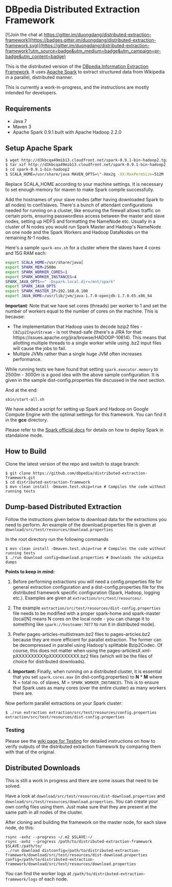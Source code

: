 DBpedia Distributed Extraction Framework 
==================================

[![Join the chat at https://gitter.im/duongdang/distributed-extraction-framework](https://badges.gitter.im/duongdang/distributed-extraction-framework.svg)](https://gitter.im/duongdang/distributed-extraction-framework?utm_source=badge&utm_medium=badge&utm_campaign=pr-badge&utm_content=badge)

This is the distributed version of the [DBpedia Information Extraction Framework](https://github.com/dbpedia/extraction-framework/). It uses [Apache Spark](http://spark.apache.org) to extract structured data from Wikipedia in a parallel, distributed manner.

This is currently a work-in-progress, and the instructions are mostly intended for developers.

## Requirements
* Java 7
* Maven 3
* Apache Spark 0.9.1 built with Apache Hadoop 2.2.0

## Setup Apache Spark

```bash
$ wget http://d3kbcqa49mib13.cloudfront.net/spark-0.9.1-bin-hadoop2.tgz
$ tar xzf http://d3kbcqa49mib13.cloudfront.net/spark-0.9.1-bin-hadoop2.tgz
$ cd spark-0.9.1-bin-hadoop2
$ SCALA_HOME=/usr/share/java MAVEN_OPTS=\"-Xmx2g -XX:MaxPermSize=512M -XX:ReservedCodeCacheSize=512m\" mvn -Dhadoop.version=2.2.0 -Dprotobuf.version=2.5.0 -DskipTests clean package
```

Replace SCALA_HOME according to your machine settings. It is necessary to set enough memory for maven to make Spark compile successfully.

Add the hostnames of your slave nodes (after having downloaded Spark to all nodes) to conf/slaves. There's a bunch of attendant configurations needed for running on a cluster, like ensuring the firewall allows traffic on certain ports, ensuring passwordless access between the master and slave nodes, setting up HDFS and formatting the NameNode etc. Usually in a cluster of N nodes you would run Spark Master and Hadoop's NameNode on one node and the Spark Workers and Hadoop DataNodes on the remaining N-1 nodes.

Here's a sample `spark-env.sh` for a cluster where the slaves have 4 cores and 15G RAM each:
```bash
export SCALA_HOME=/usr/share/java[
export SPARK_MEM=2500m
export SPARK_WORKER_CORES=1
export SPARK_WORKER_INSTANCES=4
SPARK_JAVA_OPTS+=" -Dspark.local.dir=/mnt/spark"
export SPARK_JAVA_OPTS
export SPARK_MASTER_IP=192.168.0.100
export JAVA_HOME=/usr/lib/jvm/java-1.7.0-openjdk-1.7.0.65.x86_64
```

**Important**: Note that we have set cores (threads) per worker to 1 and set the number of workers equal to the number of cores on the machine. This is because:
* The implementation that Hadoop uses to decode bzip2 files - `CBZip2InputStream` - is not thead-safe (there's a JIRA for that: httips://issues.apache.org/jira/browse/HADOOP-10614). This means that allotting multiple threads to a single worker while using .bz2 input files will cause the jobs to fail.
* Multiple JVMs rather than a single huge JVM often increases performance.

While running tests we have found that setting `spark.executor.memory` to 2500m - 3000m is a good idea with the above sample configuration. It is given in the sample dist-config.properties file discussed in the next section.

And at the end:

```
sbin/start-all.sh
```
    
We have added a script for setting up Spark and Hadoop on Google Compute Engine with the optimal settings for this framework. You can find it in the **gce** directory.
    
Please refer to the [Spark official docs](http://spark.apache.org/docs/0.9.1/spark-standalone.html) for details on how to deploy Spark in standalone mode.

## How to Build

Clone the latest version of the repo and switch to stage branch:

    $ git clone https://github.com/dbpedia/distributed-extraction-framework.git
    $ cd distributed-extraction-framework
    $ mvn clean install -Dmaven.test.skip=true # Compiles the code without running tests

## Dump-based Distributed Extraction

Follow the instructions given below to download data for the extractions you need to perform. An example of the download.properties file is given at `download/src/test/resources/download.properties`

In the root directory run the following commands

    $ mvn clean install -Dmaven.test.skip=true # Compiles the code without running tests
    $ ./run download config=download.properties # Downloads the wikipedia dumps

**Points to keep in mind:**

1. Before performing extractions you will need a config.properties file for general extraction configuration and a dist-config.properties file for the distributed framework specific configuration (Spark, Hadoop, logging etc.). Examples are given at `extraction/src/test/resources/`.

2. The example `extraction/src/test/resources/dist-config.properties` file needs to be modified with a proper spark-home and spark-master (local[N] means N cores on the local node - you can change it to something like `spark://hostname:7077` to run it in distributed mode).

3. Prefer pages-articles-multistream.bz2 files to pages-articles.bz2 because they are more efficient for parallel extraction. The former can be decompressed in parallel using Hadoop's splittable Bzip2Codec. Of course, this does not matter when using the pages-articlesX.xml-pXXXXXXXXXXpXXXXXXXXXX.bz2 files (which will be the files of choice for distributed downloads).

4. **Important:** Finally, when running on a distributed cluster, it is essential that you set `spark.cores.max` (in dist-config.properties) to **N** \* **M** where N = total no. of slaves, M = `SPARK_WORKER_INSTANCES`. This is to ensure that Spark uses as many cores (over the entire cluster) as many workers there are.

Now perform parallel extractions on your Spark cluster:

    $ ./run extraction extraction/src/test/resources/config.properties extraction/src/test/resources/dist-config.properties


### Testing
Please see the [wiki page for Testing](https://github.com/dbpedia/distributed-extraction-framework/wiki/Testing) for detailed instructions on how to verify outputs of the distributed extraction framework by comparing them with that of the original.

## Distributed Downloads

This is still a work in progress and there are some issues that need to be solved.

Have a look at `download/src/test/resources/dist-download.properties` and `download/src/test/resources/download.properties`. You can create your own config files using them. Just make sure that they are present at the same path in all nodes of the cluster.

After cloning and building the framework on the master node, for each slave node, do this:
```
rsync -avhz --progress ~/.m2 $SLAVE:~/
rsync -avhz --progress /path/to/distributed-extraction-framework $SLAVE:/path/to/
../run download distconfig=/path/to/distributed-extraction-framework/download/src/test/resources/dist-download.properties config=/path/to/distributed-extraction-framework/download/src/test/resources/download.properties
```

You can find the worker logs at `/path/to/distributed-extraction-framework/logs` of each node.

